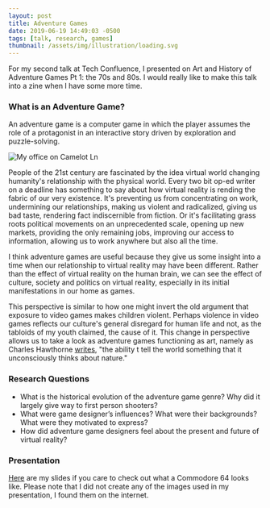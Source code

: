```yaml
---
layout: post
title: Adventure Games
date: 2019-06-19 14:49:03 -0500
tags: [talk, research, games]
thumbnail: /assets/img/illustration/loading.svg
---
```


For my second talk at Tech Confluence, I presented on Art and History of Adventure Games Pt 1: the 70s and 80s. I would really like to make this talk into a zine when I have some more time.

### What is an Adventure Game?

An adventure game is a computer game in which the player assumes the role of a protagonist in an interactive story driven by exploration and puzzle-solving.

<div class="row">
  <div class="col-lg-12 pt-2 pb-4">
  	<img class="prototype" src="https://adventuregames631.files.wordpress.com/2017/06/cropped-scumm_legacy.jpg" alt="My office on Camelot Ln"/>
  </div>
</div>

People of the 21st century are fascinated by the idea virtual world changing humanity's relationship with the physical world. Every two bit op-ed writer on a deadline has something to say about how virtual reality is rending the fabric of our very existence. It's preventing us from concentrating on work, undermining our relationships, making us violent and radicalized, giving us bad taste, rendering fact indiscernible from fiction. Or it's facilitating grass roots political movements on an unprecedented scale, opening up new markets, providing the only remaining jobs, improving our access to information, allowing us to work anywhere but also all the time.

I think adventure games are useful because they give us some insight into a time when our relationship to virtual reality may have been different. Rather than the effect of virtual reality on the human brain, we can see the effect of culture, society and politics on virtual reality, especially in its initial manifestations in our home as games.

This perspective is similar to how one might invert the old argument that exposure to video games makes children violent. Perhaps violence in video games reflects our culture's general disregard for human life and not, as the tabloids of my youth claimed, the cause of it. This change in perspective allows us to take a look as adventure games functioning as art, namely as Charles Hawthorne [writes](https://www.goodreads.com/book/show/171004.Hawthorne_on_Painting), "the ability t tell the world something that it unconsciously thinks about nature."

### Research Questions

- What is the historical evolution of the adventure game genre? Why did it largely give way to first person shooters?
- What were game designer’s influences? What were their backgrounds? What were they motivated to express?
- How did adventure game designers feel about the present and future of virtual reality?

### Presentation

[Here](https://docs.google.com/presentation/d/1_FV8iZjwmxqNHHlrcLESuBA1IstDww8Do5BGhDyxaf4/edit?usp=sharing) are my slides if you care to check out what a Commodore 64 looks like. Please note that I did not create any of the images used in my presentation, I found them on the internet.
